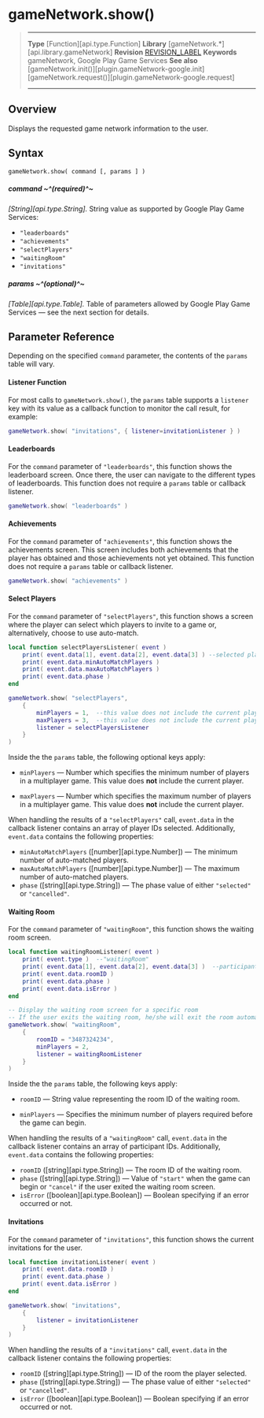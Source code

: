 # gameNetwork.show()

> --------------------- ------------------------------------------------------------------------------------------
> __Type__              [Function][api.type.Function]
> __Library__           [gameNetwork.*][api.library.gameNetwork]
> __Revision__          [REVISION_LABEL](REVISION_URL)
> __Keywords__          gameNetwork, Google Play Game Services
> __See also__          [gameNetwork.init()][plugin.gameNetwork-google.init]
>								[gameNetwork.request()][plugin.gameNetwork-google.request]
> --------------------- ------------------------------------------------------------------------------------------


## Overview

Displays the requested game network information to the user.


## Syntax

	gameNetwork.show( command [, params ] )

##### command ~^(required)^~
_[String][api.type.String]._ String value as supported by Google Play Game Services:

* `"leaderboards"`
* `"achievements"`
* `"selectPlayers"`
* `"waitingRoom"`
* `"invitations"`

##### params ~^(optional)^~
_[Table][api.type.Table]._ Table of parameters allowed by Google Play Game Services &mdash; see the next section for details.


## Parameter Reference

Depending on the specified `command` parameter, the contents of the `params` table will vary.

#### Listener Function

For most calls to `gameNetwork.show()`, the `params` table supports a `listener` key with its value as a callback function to monitor the call result, for example:

``````lua
gameNetwork.show( "invitations", { listener=invitationListener } )
``````

#### Leaderboards

For the `command` parameter of `"leaderboards"`, this function shows the leaderboard screen. Once there, the user can navigate to the different types of leaderboards. This function does not require a `params` table or callback listener.

``````lua
gameNetwork.show( "leaderboards" )
``````

#### Achievements

For the `command` parameter of `"achievements"`, this function shows the achievements screen. This screen includes both achievements that the player has obtained and those achievements not yet obtained. This function does not require a `params` table or callback listener.

``````lua
gameNetwork.show( "achievements" )
``````

#### Select Players

For the `command` parameter of `"selectPlayers"`, this function shows a screen where the player can select which players to invite to a game or, alternatively, choose to use <nobr>auto-match</nobr>.

``````lua
local function selectPlayersListener( event )
	print( event.data[1], event.data[2], event.data[3] ) --selected player IDs
	print( event.data.minAutoMatchPlayers )
	print( event.data.maxAutoMatchPlayers )
	print( event.data.phase )
end

gameNetwork.show( "selectPlayers",
	{
		minPlayers = 1,  --this value does not include the current player
		maxPlayers = 3,  --this value does not include the current player
		listener = selectPlayersListener
	}
)
``````

Inside the the `params` table, the following optional keys apply:

* `minPlayers` &mdash; Number which specifies the minimum number of players in a multiplayer game. This value does __not__ include the current player.

* `maxPlayers` &mdash; Number which specifies the maximum number of players in a multiplayer game. This value does __not__ include the current player.

When handling the results of a `"selectPlayers"` call, `event.data` in the callback listener contains an array of player&nbsp;IDs selected. Additionally, `event.data` contains the following properties:

* `minAutoMatchPlayers` ([number][api.type.Number]) &mdash; The minimum number of <nobr>auto-matched</nobr> players.
* `maxAutoMatchPlayers` ([number][api.type.Number]) &mdash; The maximum number of <nobr>auto-matched</nobr> players.
* `phase` ([string][api.type.String]) &mdash; The phase value of either `"selected"` or `"cancelled"`.

#### Waiting Room

For the `command` parameter of `"waitingRoom"`, this function shows the waiting room screen.

``````lua
local function waitingRoomListener( event )
	print( event.type )  --"waitingRoom"
	print( event.data[1], event.data[2], event.data[3] )  --participant IDs
	print( event.data.roomID )
	print( event.data.phase )
	print( event.data.isError )
end

-- Display the waiting room screen for a specific room
-- If the user exits the waiting room, he/she will exit the room automatically
gameNetwork.show( "waitingRoom",
	{
		roomID = "3487324234",
		minPlayers = 2,
		listener = waitingRoomListener
	}
)
``````

Inside the the `params` table, the following keys apply:

* `roomID` &mdash; String value representing the room ID of the waiting room.

* `minPlayers` &mdash; Specifies the minimum number of players required before the game can begin.

When handling the results of a `"waitingRoom"` call, `event.data` in the callback listener contains an array of participant&nbsp;IDs. Additionally, `event.data` contains the following properties:

* `roomID` ([string][api.type.String]) &mdash; The room ID of the waiting room.
* `phase` ([string][api.type.String]) &mdash; Value of `"start"` when the game can begin or `"cancel"` if the user exited the waiting room screen.
* `isError` ([boolean][api.type.Boolean]) &mdash; Boolean specifying if an error occurred or not.

#### Invitations

For the `command` parameter of `"invitations"`, this function shows the current invitations for the user.

````lua
local function invitationListener( event )
	print( event.data.roomID )
	print( event.data.phase )
	print( event.data.isError )
end

gameNetwork.show( "invitations",
	{
		listener = invitationListener
	}
)
`````

When handling the results of a `"invitations"` call, `event.data` in the callback listener contains the following properties:

* `roomID` ([string][api.type.String]) &mdash; ID of the room the player selected.
* `phase` ([string][api.type.String]) &mdash; The phase value of either `"selected"` or `"cancelled"`.
* `isError` ([boolean][api.type.Boolean]) &mdash; Boolean specifying if an error occurred or not.
